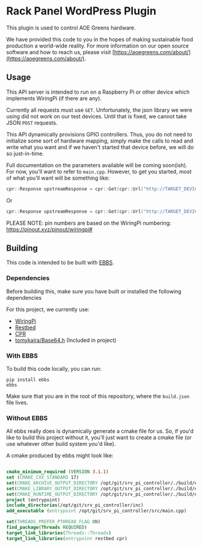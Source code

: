 # Rack Panel WordPress Plugin

This plugin is used to control AOE Greens hardware.

We have provided this code to you in the hopes of making sustainable food production a world-wide reality. For more information on our open source software and how to reach us, please visit [https://aoegreens.com/about/](https://aoegreens.com/about/).

## Usage

This API server is intended to run on a Raspberry Pi or other device which implements WiringPi (if there are any).

Currently all requests must use `GET`. Unfortunately, the json library we were using did not work on our test devices. Until that is fixed, we cannot take JSON `POST` requests.

This API dynamically provisions GPIO controllers. Thus, you do not need to initialize some sort of hardware mapping, simply make the calls to read and write what you want and if we haven't started that device before, we will do so just-in-time.

Full documentation on the parameters available will be coming soon(ish).
For now, you'll want to refer to `main.cpp`.
However, to get you started, most of what you'll want will be something like:
```cpp
cpr::Response upstreamResponse = cpr::Get(cpr::Url("http://TARGET_DEVICE/v1/gpio/get?pin=SOME_PIN"));

```
Or
```cpp
cpr::Response upstreamResponse = cpr::Get(cpr::Url("http://TARGET_DEVICE/v1/gpio/set?pin=SOME_PIN&state=TOGGLE"));

```

PLEASE NOTE: pin numbers are based on the WiringPi numbering: https://pinout.xyz/pinout/wiringpi#

## Building

This code is intended to be built with [EBBS](https://github.com/eons-dev/bin_ebbs).

### Dependencies

Before building this, make sure you have built or installed the following dependencies

For this project, we currently use:
 * [WiringPi](https://github.com/WiringPi/WiringPi)
 * [Restbed](https://github.com/Corvusoft/restbed)
 * [CPR](https://github.com/libcpr/cpr)
 * [tomykaira/Base64.h](https://gist.github.com/tomykaira/f0fd86b6c73063283afe550bc5d77594) (Included in project)

### With EBBS

To build this code locally, you can run:
```shell
pip install ebbs
ebbs
```
Make sure that you are in the root of this repository, where the `build.json` file lives.

### Without EBBS

All ebbs really does is dynamically generate a cmake file for us. So, if you'd like to build this project without it, you'll just want to create a cmake file (or use whatever other build system you'd like).

A cmake produced by ebbs might look like:
```cmake

cmake_minimum_required (VERSION 3.1.1)
set (CMAKE_CXX_STANDARD 17)
set(CMAKE_ARCHIVE_OUTPUT_DIRECTORY /opt/git/srv_pi_controller/./build/entrypoint)
set(CMAKE_LIBRARY_OUTPUT_DIRECTORY /opt/git/srv_pi_controller/./build/entrypoint)
set(CMAKE_RUNTIME_OUTPUT_DIRECTORY /opt/git/srv_pi_controller/./build/entrypoint)
project (entrypoint)
include_directories(/opt/git/srv_pi_controller/inc)
add_executable (entrypoint /opt/git/srv_pi_controller/src/main.cpp)

set(THREADS_PREFER_PTHREAD_FLAG ON)
find_package(Threads REQUIRED)
target_link_libraries(Threads::Threads)
target_link_libraries(entrypoint restbed cpr)
